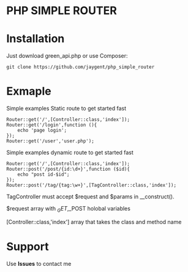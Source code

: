 # PHP SIMPLE ROUTER

# Installation

Just download green_api.php or use Composer:
```
git clone https://github.com/jaygent/php_simple_router
```

# Exmaple 
Simple examples Static route to get started fast
```
Router::get('/',[Controller::class,'index']);
Router::get('/login',function (){
    echo 'page login';
});
Router::get('/user','user.php');
```
Simple examples dynamic route to get started fast
```
Router::get('/',[Controller::class,'index']);
Router::post('/post/{id:\d+}',function ($id){
    echo "post id-$id";
});
Router::post('/tag/{tag:\w+}',[TagController::class,'index']);
```
TagController must accept $request and $params in __construct().

$request array with $_GET,$_POST holobal variables

[Controller::class,'index'] array that takes the class and method name

# Support
Use **Issues** to contact me